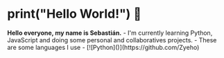 # print("Hello World!") 👋
<p align="center"></p>
  <b>Hello everyone, my name is Sebastián.</b>
- I'm currently learning Python, JavaScript and doing some personal and collaboratives projects.
- These are some languages I use
- [![Python]()](https://github.com/Zyeho)

